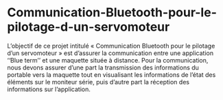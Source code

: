 # Communication-Bluetooth-pour-le-pilotage-d-un-servomoteur
L’objectif de ce projet intitulé « Communication Bluetooth pour le pilotage d’un servomoteur » est d’assurer la communication entre une application ‘‘Blue term’’ et une maquette située à distance. Pour la communication, nous devons assurer d’une part la transmission des informations du portable vers la maquette tout en visualisant les informations de l’état des éléments sur le moniteur série, puis d’autre part la réception des informations sur l’application. 
